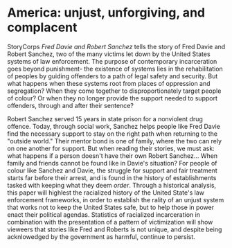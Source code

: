# America: unjust, unforgiving, and complacent

StoryCorps <em>Fred Davie and Robert Sanchez</em> tells the story of Fred Davie and Robert Sanchez, two of the many victims let down by the United States systems of law enforcement. The purpose of contemporary incarceration goes beyond punishment- the existence of systems lies in the rehabilitation of peoples by guiding offenders to a path of legal safety and security. But what happens when these systems root from places of oppression and segregation? When they come together to disproportionately target people of colour? Or when they no longer provide the support needed to support offenders, through and after their sentence?

Robert Sanchez served 15 years in state prison for a nonviolent drug offence. Today, through social work, Sanchez helps people like Fred Davie find the necessary support to stay on the right path when returning to the "outside world." Their mentor bond is one of family, where the two can rely on one another for support. But when reading their stories, we must ask: what happens if a person doesn't have their own Robert Sanchez... When family and friends cannot be found like in Davie's situation? For people of colour like Sanchez and Davie, the struggle for support and fair treatment starts far before their arrest, and is found in the history of establishments tasked with keeping what they deem <em>order</em>. Through a historical analysis, this paper will highlest the racialized history of the United State's law enforcement frameworks, in order to establish the rality of an unjust system that works not to keep the United States safe, but to help those in power enact their political agendas. Statistics of racialized incarceration in combination with the presentation of a pattern of victimization will show vieweers that stories like Fred and Roberts is not unique, and despite being acknlowedged by the government as harmful, continue to persist.
